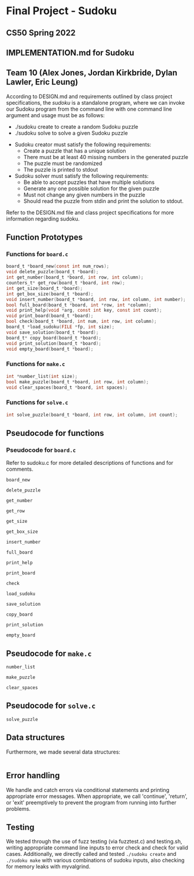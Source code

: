 # Final Project - Sudoku
## CS50 Spring 2022

## IMPLEMENTATION.md for Sudoku
## Team 10 (Alex Jones, Jordan Kirkbride, Dylan Lawler, Eric Leung)

According to DESIGN.md and requirements outlined by class project specifications, the *sudoku* is a standalone program, where we can invoke our Sudoku program from the command line with one command line argument and usage must be as follows:
- ./sudoku create to create a random Sudoku puzzle
- ./sudoku solve to solve a given Sudoku puzzle
* Sudoku creator must satisfy the following requirements:
    - Create a puzzle that has a unique solution
    - There must be at least 40 missing numbers in the generated puzzle
    - The puzzle must be randomized
    - The puzzle is printed to stdout
* Sudoku solver must satisfy the following requirements:
    - Be able to accept puzzles that have multiple solutions
    - Generate any one possible solution for the given puzzle
    - Must not change any given numbers in the puzzle
    - Should read the puzzle from stdin and print the solution to stdout.

Refer to the DESIGN.md file and class project specifications for more information regarding sudoku.


## Function Prototypes

### Functions for `board.c`
```c
board_t *board_new(const int num_rows);
void delete_puzzle(board_t *board);
int get_number(board_t *board, int row, int column);
counters_t* get_row(board_t *board, int row);
int get_size(board_t *board);
int get_box_size(board_t *board);
void insert_number(board_t *board, int row, int column, int number);
bool full_board(board_t *board, int *row, int *column);
void print_help(void *arg, const int key, const int count);
void print_board(board_t *board);
bool check(board_t *board, int num, int row, int column);
board_t *load_sudoku(FILE *fp, int size);
void save_solution(board_t *board);
board_t* copy_board(board_t *board);
void print_solution(board_t *board);
void empty_board(board_t *board);
```

### Functions for `make.c`
```c
int *number_list(int size);
bool make_puzzle(board_t *board, int row, int column);
void clear_spaces(board_t *board, int spaces);
```

### Functions for `solve.c`
```c
int solve_puzzle(board_t *board, int row, int column, int count);
```

## Pseudocode for functions

### Pseudocode for `board.c`
Refer to sudoku.c for more detailed descriptions of functions and for comments.

`board_new`

`delete_puzzle`

`get_number`

`get_row`

`get_size`

`get_box_size`

`insert_number`

`full_board`

`print_help`

`print_board`

`check`

`load_sudoku`

`save_solution`

`copy_board`

`print_solution`

`empty_board`


## Pseudocode for `make.c`

`number_list`

`make_puzzle`

`clear_spaces`


## Pseudocode for `solve.c`

`solve_puzzle`

## Data structures

Furthermore, we made several data structures:
```
```

## Error handling
We handle and catch errors via conditional statements and printing appropriate error messages.
When appropriate, we call 'continue', 'return', or 'exit' preemptively to prevent the program from running into further problems.

## Testing
We tested through the use of fuzz testing (via fuzztest.c) and testing.sh, writing appropriate command line inputs to error check and check for valid cases.
Additionally, we directly called and tested `./sudoku create` and `./sudoku make` with various combinations of sudoku inputs, also checking for memory leaks with myvalgrind.